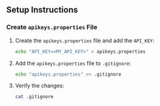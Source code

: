 ## Setup Instructions

### Create `apikeys.properties` File

1. Create the `apikeys.properties` file and add the `API_KEY`:
    ```sh
    echo "API_KEY=<MY_API_KEY>" > apikeys.properties
    ```

2. Add the `apikeys.properties` file to `.gitignore`:
    ```sh
    echo "apikeys.properties" >> .gitignore
    ```

3. Verify the changes:
    ```sh
    cat .gitignore
    ```